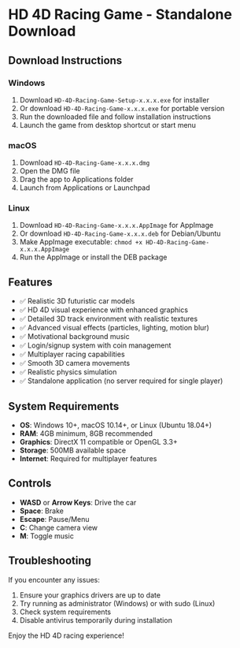# HD 4D Racing Game - Standalone Download

## Download Instructions

### Windows
1. Download `HD-4D-Racing-Game-Setup-x.x.x.exe` for installer
2. Or download `HD-4D-Racing-Game-x.x.x.exe` for portable version
3. Run the downloaded file and follow installation instructions
4. Launch the game from desktop shortcut or start menu

### macOS
1. Download `HD-4D-Racing-Game-x.x.x.dmg`
2. Open the DMG file
3. Drag the app to Applications folder
4. Launch from Applications or Launchpad

### Linux
1. Download `HD-4D-Racing-Game-x.x.x.AppImage` for AppImage
2. Or download `HD-4D-Racing-Game-x.x.x.deb` for Debian/Ubuntu
3. Make AppImage executable: `chmod +x HD-4D-Racing-Game-x.x.x.AppImage`
4. Run the AppImage or install the DEB package

## Features
- ✅ Realistic 3D futuristic car models
- ✅ HD 4D visual experience with enhanced graphics
- ✅ Detailed 3D track environment with realistic textures
- ✅ Advanced visual effects (particles, lighting, motion blur)
- ✅ Motivational background music
- ✅ Login/signup system with coin management
- ✅ Multiplayer racing capabilities
- ✅ Smooth 3D camera movements
- ✅ Realistic physics simulation
- ✅ Standalone application (no server required for single player)

## System Requirements
- **OS**: Windows 10+, macOS 10.14+, or Linux (Ubuntu 18.04+)
- **RAM**: 4GB minimum, 8GB recommended
- **Graphics**: DirectX 11 compatible or OpenGL 3.3+
- **Storage**: 500MB available space
- **Internet**: Required for multiplayer features

## Controls
- **WASD** or **Arrow Keys**: Drive the car
- **Space**: Brake
- **Escape**: Pause/Menu
- **C**: Change camera view
- **M**: Toggle music

## Troubleshooting
If you encounter any issues:
1. Ensure your graphics drivers are up to date
2. Try running as administrator (Windows) or with sudo (Linux)
3. Check system requirements
4. Disable antivirus temporarily during installation

Enjoy the HD 4D racing experience!
